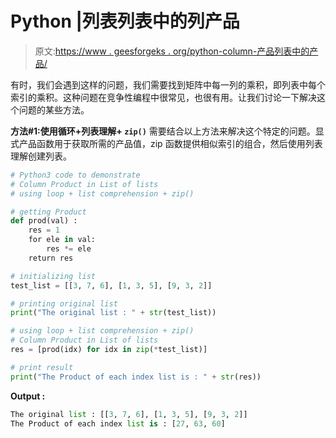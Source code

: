 # Python |列表列表中的列产品

> 原文:[https://www . geesforgeks . org/python-column-产品列表中的产品/](https://www.geeksforgeeks.org/python-column-product-in-list-of-lists/)

有时，我们会遇到这样的问题，我们需要找到矩阵中每一列的乘积，即列表中每个索引的乘积。这种问题在竞争性编程中很常见，也很有用。让我们讨论一下解决这个问题的某些方法。

**方法#1:使用循环+列表理解+ `zip()`**
需要结合以上方法来解决这个特定的问题。显式产品函数用于获取所需的产品值，zip 函数提供相似索引的组合，然后使用列表理解创建列表。

```py
# Python3 code to demonstrate
# Column Product in List of lists
# using loop + list comprehension + zip()

# getting Product
def prod(val) :
    res = 1 
    for ele in val:
        res *= ele
    return res 

# initializing list
test_list = [[3, 7, 6], [1, 3, 5], [9, 3, 2]]

# printing original list
print("The original list : " + str(test_list))

# using loop + list comprehension + zip()
# Column Product in List of lists
res = [prod(idx) for idx in zip(*test_list)]

# print result
print("The Product of each index list is : " + str(res))
```

**Output :**

```py
The original list : [[3, 7, 6], [1, 3, 5], [9, 3, 2]]
The Product of each index list is : [27, 63, 60]

```